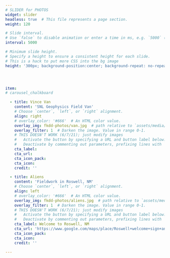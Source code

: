 ```yaml
---
# SLIDER for PHOTOS
widget: slider
headless: true  # This file represents a page section.
weight: 120

# Slide interval.
# Use `false` to disable animation or enter a time in ms, e.g. `5000` (5s).
interval: 5000

# Minimum slide height.
# Specify a height to ensure a consistent height for each slide.
# This is a hack to put more CSS into the bg image
height: '300px; background-position:center; background-repeat: no-repeat; background-size: cover'




item:
# carousel_chalkboard

  - title: Vince Van
    content: 'SNL Geophysics Field Van'
    # Choose `center`, `left`, or `right` alignment.
    align: right
    # overlay_color: '#666'  # An HTML color value.
    overlay_img: fkdd-photos/van.jpg  # path relative to `assets/media/` folder
    overlay_filter: 1  # Darken the image. Value in range 0-1.
    # THIS DOESN'T WORK (6/7/21); just modify images
    #   Activate the button by specifying a URL and button label below.
    #   Deactivate by commenting out parameters, prefixing lines with `#`.
    cta_label: 
    cta_url: 
    cta_icon_pack: 
    cta_icon: 
    credit: ''

  - title: Aliens
    content: 'Fieldwork in Roswell, NM'
    # Choose `center`, `left`, or `right` alignment.
    align: left
    # overlay_color: '#666'  # An HTML color value.
    overlay_img: fkdd-photos/aliens.jpg  # path relative to `assets/media/` folder
    overlay_filter: 1  # Darken the image. Value in range 0-1.
    # THIS DOESN'T WORK (6/7/21); just modify images
    #   Activate the button by specifying a URL and button label below.
    #   Deactivate by commenting out parameters, prefixing lines with `#`.
    cta_label: Welcome to Roswell, NM
    cta_url: 'https://www.google.com/maps/place/Roswell+welcome+sign+and+spaceship/@33.3107361,-104.6090342,12z/data=!4m9!1m2!2m1!1salien+roadside+mural+roswell!3m5!1s0x86e269bd5da32a8f:0x3cacd84bdf64e3bd!8m2!3d33.3107361!4d-104.4771983!15sChxhbGllbiByb2Fkc2lkZSBtdXJhbCByb3N3ZWxsWh4iHGFsaWVuIHJvYWRzaWRlIG11cmFsIHJvc3dlbGySARJ0b3VyaXN0X2F0dHJhY3Rpb26aASRDaGREU1VoTk1HOW5TMFZKUTBGblNVUTJPRFpIWkRoM1JSQULgAQA'
    cta_icon_pack: 
    cta_icon: 
    credit: ''

---
```

